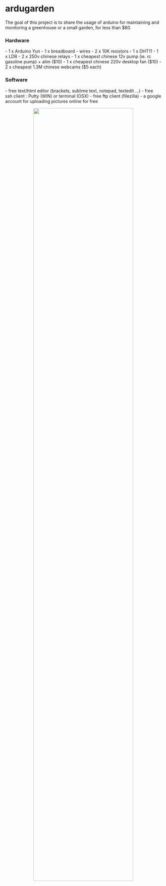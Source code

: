 # ardugarden
The goal of this project is to share the usage of arduino for maintaining and monitoring a greenhouse or a small garden, for less than $80.

<h3>Hardware</h3>
- 1 x Arduino Yun
- 1 x breadboard
- wires
- 2 x 10K resistors
- 1 x DHT11
- 1 x LDR
- 2 x 250v chinese relays
- 1 x cheapest chinese 12v pump (ie. rc gasoline pump) + alim ($10)
- 1 x cheapest chinese 220v desktop fan ($10)
- 2 x cheapest 1.3M chinese webcams ($5 each)

<h3>Software</h3>
- free text/html editor (brackets, sublime text, notepad, textedit ...)
- free ssh client : Putty (WIN) or terminal (OSX)
- free ftp client (filezilla)
- a google account for uploading pictures online for free

<p align="center">
  <img src="https://cdn.sparkfun.com//assets/parts/8/6/4/1/12053-04.jpg" width="80%"/>
</p>

